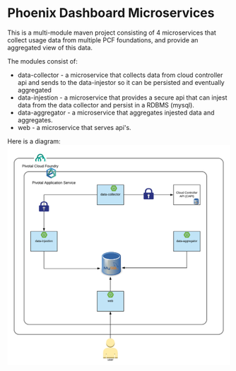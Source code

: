 # Phoenix Dashboard Microservices

This is a multi-module maven project consisting of 4 microservices that collect usage data from multiple PCF foundations, and provide an aggregated view of this data.

The modules consist of:
* data-collector - a microservice that collects data from cloud controller api and sends to the data-injestor so it can be persisted and eventually aggregated
* data-injestion - a microservice that provides a secure api that can injest data from the data collector and persist in a RDBMS (mysql).
* data-aggregator - a microservice that aggregates injested data and aggregates.
* web - a microservice that serves api's.

Here is a diagram:
![](docs/architecture.png)